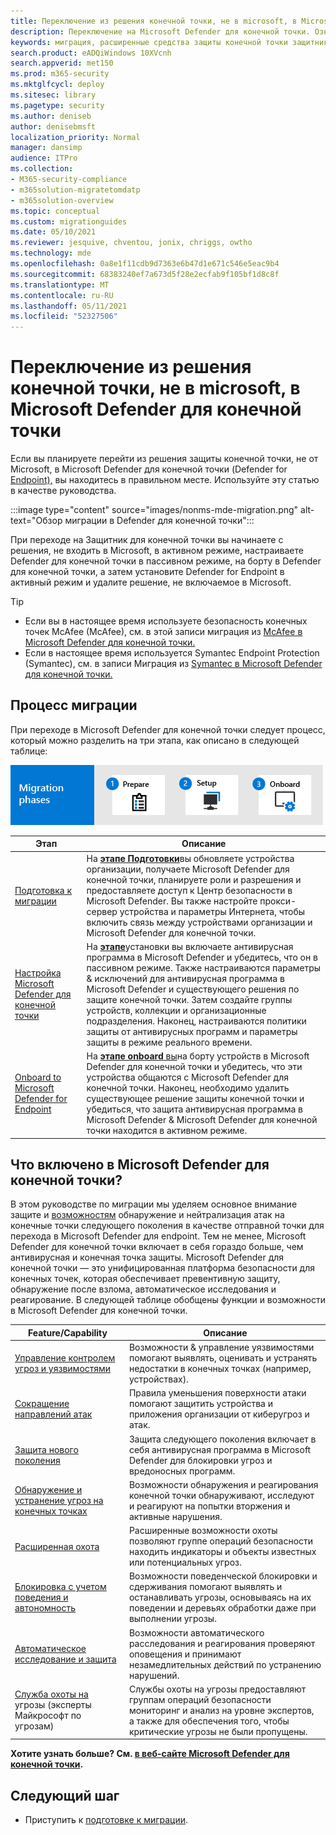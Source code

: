 ```yaml
---
title: Переключение из решения конечной точки, не в microsoft, в Microsoft Defender для конечной точки
description: Переключение на Microsoft Defender для конечной точки. Ознакомьтесь с этой статьей для обзора.
keywords: миграция, расширенные средства защиты конечной точки защитника Windows для Endpoint, edr
search.product: eADQiWindows 10XVcnh
search.appverid: met150
ms.prod: m365-security
ms.mktglfcycl: deploy
ms.sitesec: library
ms.pagetype: security
ms.author: deniseb
author: denisebmsft
localization_priority: Normal
manager: dansimp
audience: ITPro
ms.collection:
- M365-security-compliance
- m365solution-migratetomdatp
- m365solution-overview
ms.topic: conceptual
ms.custom: migrationguides
ms.date: 05/10/2021
ms.reviewer: jesquive, chventou, jonix, chriggs, owtho
ms.technology: mde
ms.openlocfilehash: 0a8e1f11cdb9d7363e6b47d1e671c546e5eac9b4
ms.sourcegitcommit: 68383240ef7a673d5f28e2ecfab9f105bf1d8c8f
ms.translationtype: MT
ms.contentlocale: ru-RU
ms.lasthandoff: 05/11/2021
ms.locfileid: "52327506"
---
```

# <a name="make-the-switch-from-a-non-microsoft-endpoint-solution-to-microsoft-defender-for-endpoint"></a>Переключение из решения конечной точки, не в microsoft, в Microsoft Defender для конечной точки

Если вы планируете перейти из решения защиты конечной точки, не от Microsoft, в Microsoft Defender для конечной точки (Defender for [Endpoint),](microsoft-defender-endpoint.md) вы находитесь в правильном месте. Используйте эту статью в качестве руководства.

:::image type="content" source="images/nonms-mde-migration.png" alt-text="Обзор миграции в Defender для конечной точки":::

При переходе на Защитник для конечной точки вы начинаете с решения, не входить в Microsoft, в активном режиме, настраиваете Defender для конечной точки в пассивном режиме, на борту в Defender для конечной точки, а затем установите Defender for Endpoint в активный режим и удалите решение, не включаемое в Microsoft.

> [!TIP]
> - Если вы в настоящее время используете безопасность конечных точек McAfee (McAfee), см. в этой записи миграция из [McAfee в Microsoft Defender для конечной точки.](mcafee-to-microsoft-defender-migration.md)
> - Если в настоящее время используется Symantec Endpoint Protection (Symantec), см. в записи Миграция из [Symantec в Microsoft Defender для конечной точки.](symantec-to-microsoft-defender-endpoint-migration.md)

## <a name="the-migration-process"></a>Процесс миграции

При переходе в Microsoft Defender для конечной точки следует процесс, который можно разделить на три этапа, как описано в следующей таблице:

![Этапы миграции — подготовка, настройка, бортовой](images/phase-diagrams/migration-phases.png)

|Этап |Описание |
|--|--|
|[Подготовка к миграции](switch-to-microsoft-defender-prepare.md) |На [ **этапе Подготовки**](switch-to-microsoft-defender-prepare.md)вы обновляете устройства организации, получаете Microsoft Defender для конечной точки, планируете роли и разрешения и предоставляете доступ к Центр безопасности в Microsoft Defender. Вы также настройте прокси-сервер устройства и параметры Интернета, чтобы включить связь между устройствами организации и Microsoft Defender для конечной точки. |
|[Настройка Microsoft Defender для конечной точки](switch-to-microsoft-defender-setup.md) |На [ **этапе**](switch-to-microsoft-defender-setup.md)установки вы включаете антивирусная программа в Microsoft Defender и убедитесь, что он в пассивном режиме. Также настраиваются параметры & исключений для антивирусная программа в Microsoft Defender и существующего решения по защите конечной точки. Затем создайте группы устройств, коллекции и организационные подразделения. Наконец, настраиваются политики защиты от антивирусных программ и параметры защиты в режиме реального времени.|
|[Onboard to Microsoft Defender for Endpoint](switch-to-microsoft-defender-onboard.md) |На [ **этапе onboard** вы](switch-to-microsoft-defender-onboard.md)на борту устройств в Microsoft Defender для конечной точки и убедитесь, что эти устройства общаются с Microsoft Defender для конечной точки. Наконец, необходимо удалить существующее решение защиты конечной точки и убедиться, что защита антивирусная программа в Microsoft Defender & Microsoft Defender для конечной точки находится в активном режиме. |

## <a name="whats-included-in-microsoft-defender-for-endpoint"></a>Что включено в Microsoft Defender для конечной точки?

В этом руководстве по [](microsoft-defender-antivirus-in-windows-10.md) миграции мы уделяем основное внимание защите и [возможностям](overview-endpoint-detection-response.md) обнаружение и нейтрализация атак на конечные точки следующего поколения в качестве отправной точки для перехода в Microsoft Defender для endpoint. Тем не менее, Microsoft Defender для конечной точки включает в себя гораздо больше, чем антивирусная и конечная точка защиты. Microsoft Defender для конечной точки — это унифицированная платформа безопасности для конечных точек, которая обеспечивает превентивную защиту, обнаружение после взлома, автоматическое исследования и реагирование. В следующей таблице обобщены функции и возможности в Microsoft Defender для конечной точки. 

| Feature/Capability | Описание |
|---|---|
| [Управление контролем угроз и уязвимостями](next-gen-threat-and-vuln-mgt.md) | Возможности & управление уязвимостями помогают выявлять, оценивать и устранять недостатки в конечных точках (например, устройствах). |
| [Сокращение направлений атак](overview-attack-surface-reduction.md) | Правила уменьшения поверхности атаки помогают защитить устройства и приложения организации от киберугроз и атак. |
| [Защита нового поколения](microsoft-defender-antivirus-in-windows-10.md) | Защита следующего поколения включает в себя антивирусная программа в Microsoft Defender для блокировки угроз и вредоносных программ. |
| [Обнаружение и устранение угроз на конечных точках](overview-endpoint-detection-response.md) | Возможности обнаружения и реагирования конечной точки обнаруживают, исследуют и реагируют на попытки вторжения и активные нарушения.  |
| [Расширенная охота](advanced-hunting-overview.md) | Расширенные возможности охоты позволяют группе операций безопасности находить индикаторы и объекты известных или потенциальных угроз. |
| [Блокировка с учетом поведения и автономность](behavioral-blocking-containment.md) | Возможности поведенческой блокировки и сдерживания помогают выявлять и останавливать угрозы, основываясь на их поведении и деревьях обработки даже при выполнении угрозы. |
| [Автоматическое исследование и защита](automated-investigations.md) | Возможности автоматического расследования и реагирования проверяют оповещения и принимают незамедлительных действий по устранению нарушений. |
| [Служба охоты на](microsoft-threat-experts.md) угрозы (эксперты Майкрософт по угрозам) | Службы охоты на угрозы предоставляют группам операций безопасности мониторинг и анализ на уровне экспертов, а также для обеспечения того, чтобы критические угрозы не были пропущены. |

**Хотите узнать больше? См. [в веб-сайте Microsoft Defender для конечной точки](microsoft-defender-endpoint.md).**

## <a name="next-step"></a>Следующий шаг

- Приступить к [подготовке к миграции](switch-to-microsoft-defender-prepare.md).
